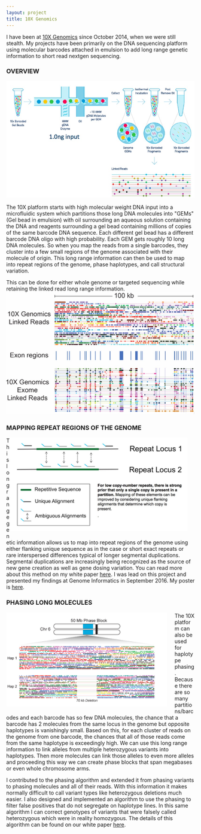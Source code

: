 ```yaml
---
layout: project
title: 10X Genomics
---
```


I have been at [10X Genomics](http://www.10xgenomics.com) since October 2014, when we were still stealth. My projects have been primarily on the DNA sequencing platform using molecular barcodes attached in emulsion to add long range genetic information to short read nextgen sequencing.

### OVERVIEW

<img src="../projects/overview.jpg" alt="10X Genomics technology" style = "align:center" >

The 10X platform starts with high molecular weight DNA input into a microfluidic system which partitions those long DNA molecules into "GEMs" (Gel bead in emulsion) with oil surrounding an aqueous solution containing the DNA and reagents surrounding a gel bead containing millions of copies of the same barcode DNA sequence. Each different gel bead has a different barcode DNA oligo with high probability. Each GEM gets roughly 10 long DNA molecules. So when you map the reads from a single barcodes, they cluster into a few small regions of the genome associated with their molecule of origin. This long range information can then be used to map into repeat regions of the genome, phase haplotypes, and call structural variation.

This can be done for either whole genome or targeted sequencing while retaining the linked read long range information.
<img src="../projects/genomeexome.jpg" alt="WGS or WES 10X linked reads" style="align:center">

### MAPPING REPEAT REGIONS OF THE GENOME

<img src="../projects/repeatmapping.jpg" alt="Mapping repeat regions of the genome confidently using 10X genomics molecular barcodes" style="float:right; height:250px;margin: 0 20px 20px 0;" class="img-rounded">
This long range genetic information allows us to map into repeat regions 
of the genome using either flanking unique sequence as in the case or short exact repeats or rare interspersed differences typical of longer 
segmental duplications. Segmental duplications are increasingly being recognized as the source of new gene creation as well as gene dosing variation. 
You can read more about this method on my white paper <a href="../projects/lariat.pdf">here</a>. I was lead on this project and presented my findings 
at Genome Informatics in September 2016. My poster is <a href="../projects/GIposter.pptx">here</a>.

### PHASING LONG MOLECULES

<a href="http://www.10xgenomics.com/applications">
<img src="../projects/hetdel.jpg" alt="10X Het Deletion" style="float:left;height:250px;margin: 0 20px 20px 0;" class="img-rounded">
</a>

The 10X platform can also be used for haplotype phasing. Because there are so many partitions/barcodes and each barcode has so few DNA molecules, the chance that a barcode has 2 molecules from the same locus in the genome but opposite haplotypes is vanishingly small. Based on this, for each cluster of reads on the genome from one barcode, the chances that all of those reads come from the same haplotype is exceedingly high. We can use this long range information to link alleles from multiple heterozygous variants into haplotypes. Then more molecules can link those alleles to even more alleles and proceeding this way we can create phase blocks that span megabases or even whole chromosome arms. 

I contributed to the phasing algorithm and extended it from phasing variants to phasing molecules and all of their reads. With this information it makes normally difficult to call variant types like heterozygous deletions much easier. I also designed and implemented an algorithm to use the phasing to filter false positives that do not segregate on haplotype lines. In this same algorithm I can correct genotypes of variants that were falsely called heterozygous which were in reality homozygous. The details of this algorithm can be found on our white paper <a href="../projects/phasing10x.pdf">here</a>.
